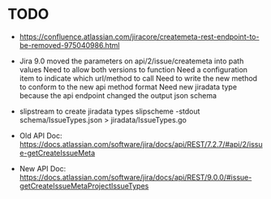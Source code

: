 # TODO

* https://confluence.atlassian.com/jiracore/createmeta-rest-endpoint-to-be-removed-975040986.html
* Jira 9.0 moved the parameters on api/2/issue/createmeta into path values
  Need to allow both versions to function
  Need a configuration item to indicate which url/method to call
  Need to write the new method to conform to the new api method format
  Need new jiradata type because the api endpoint changed the output json schema
* slipstream to create jiradata types
  slipscheme -stdout schema/IssueTypes.json > jiradata/IssueTypes.go

* Old API Doc: https://docs.atlassian.com/software/jira/docs/api/REST/7.2.7/#api/2/issue-getCreateIssueMeta
* New API Doc: https://docs.atlassian.com/software/jira/docs/api/REST/9.0.0/#issue-getCreateIssueMetaProjectIssueTypes
